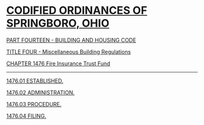 [CODIFIED ORDINANCES OF SPRINGBORO, OHIO](index.html)
=====================================================

[PART FOURTEEN - BUILDING AND HOUSING CODE](561ca412.html)

[TITLE FOUR - Miscellaneous Building Regulations](5700a412.html)

[CHAPTER 1476 Fire Insurance Trust Fund](59b1a412.html)

* * * * *

[1476.01 ESTABLISHED.](59b8a412.html)

[1476.02 ADMINISTRATION.](59bca412.html)

[1476.03 PROCEDURE.](59c0a412.html)

[1476.04 FILING.](59cea412.html)
